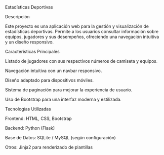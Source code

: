 Estadísticas Deportivas

Descripción

Este proyecto es una aplicación web para la gestión y visualización de estadísticas deportivas. Permite a los usuarios consultar información sobre equipos, jugadores y sus desempeños, ofreciendo una navegación intuitiva y un diseño responsivo.

Características Principales

Listado de jugadores con sus respectivos números de camiseta y equipos.

Navegación intuitiva con un navbar responsivo.

Diseño adaptado para dispositivos móviles.

Sistema de paginación para mejorar la experiencia de usuario.

Uso de Bootstrap para una interfaz moderna y estilizada.

Tecnologías Utilizadas

Frontend: HTML, CSS, Bootstrap

Backend: Python (Flask)

Base de Datos: SQLite / MySQL (según configuración)

Otros: Jinja2 para renderizado de plantillas
